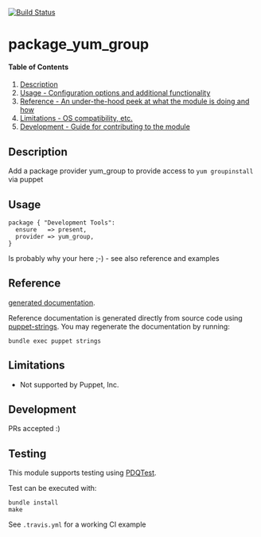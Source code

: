 [![Build Status](https://travis-ci.org/GeoffWilliams/puppet-package_yum_group.svg?branch=master)](https://travis-ci.org/GeoffWilliams/puppet-package_yum_group)
# package_yum_group

#### Table of Contents

1. [Description](#description)
1. [Usage - Configuration options and additional functionality](#usage)
1. [Reference - An under-the-hood peek at what the module is doing and how](#reference)
1. [Limitations - OS compatibility, etc.](#limitations)
1. [Development - Guide for contributing to the module](#development)

## Description

Add a package provider yum_group to provide access to `yum groupinstall` via puppet

## Usage

```puppet
package { "Development Tools":
  ensure   => present,
  provider => yum_group,
}
```

Is probably why your here ;-) - see also reference and examples

## Reference
[generated documentation](https://rawgit.com/GeoffWilliams/puppet-package_yum_group/master/doc/index.html).

Reference documentation is generated directly from source code using [puppet-strings](https://github.com/puppetlabs/puppet-strings).  You may regenerate the documentation by running:

```shell
bundle exec puppet strings
```

## Limitations
* Not supported by Puppet, Inc.

## Development

PRs accepted :)

## Testing
This module supports testing using [PDQTest](https://github.com/declarativesystems/pdqtest).


Test can be executed with:

```
bundle install
make
```

See `.travis.yml` for a working CI example
